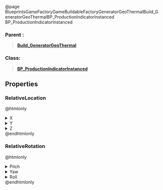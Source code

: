 @page BlueprintsGameFactoryGameBuildableFactoryGeneratorGeoThermalBuild_GeneratorGeoThermalBP_ProductionIndicatorInstanced BP_ProductionIndicatorInstanced
### Parent :
<b><a href="_blueprints_game_factory_game_buildable_factory_generator_geo_thermal_build__generator_geo_thermal.html"><blockquote>Build_GeneratorGeoThermal</blockquote></a></b>
### Class:
<b><a href="_blueprints_game_factory_game_buildable_factory-shared_production_indicator_b_p__production_indicator_instanced.html"><blockquote>BP_ProductionIndicatorInstanced</blockquote></a></b>
## Properties
### RelativeLocation
@htmlonly
<details>
 <summary>X</summary>
<blockquote>-650.7998657226562</blockquote>
</details>
<details>
 <summary>Y</summary>
<blockquote>6.1035148974042386e-05</blockquote>
</details>
<details>
 <summary>Z</summary>
<blockquote>1209.4962158203125</blockquote>
</details>
@endhtmlonly

### RelativeRotation
@htmlonly
<details>
 <summary>Pitch</summary>
<blockquote>0</blockquote>
</details>
<details>
 <summary>Yaw</summary>
<blockquote>-90.00018310546875</blockquote>
</details>
<details>
 <summary>Roll</summary>
<blockquote>0</blockquote>
</details>
@endhtmlonly


